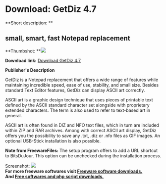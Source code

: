 # Download: GetDiz 4.7

**Short description: **

## small, smart, fast Notepad replacement

  
**Thumbshot: **![](http://www.freewarefiles.com/screenshot/getdiz4_md.jpg)   
  
**Download link:** [Download GetDiz 4.7](http://freesoftwares.boysofts.com/GetDiz_program_39731.html)  
  

**Publisher's Description**  
  

GetDiz is a Notepad replacement that offers a wide range of features while
maintaining incredible speed, ease of use, stability, and small size. Besides
standard Text Editor features, GetDiz can display ASCII art correctly.

ASCII art is a graphic design technique that uses pieces of printable text
defined by the ASCII standard character set alongside with proprietary
extended characters. The term is also used to refer to text-based art in
general.

ASCII art is often found in DIZ and NFO text files, which in turn are included
within ZIP and RAR archives. Among with correct ASCII art display, GetDiz
offers you the possibility to save any .txt, .diz or .nfo files as GIF images.
An optional USB-Stick installation is also possible.

**Note from FreewareFiles:** The setup program offers to add a URL shortcut to BitsDuJour. This option can be unchecked during the installation process.

  
  
Screenshot: ![](http://www.freewarefiles.com/screenshot/getdiz4.jpg)  
**For more freeware softwares visit [Freeware software downloads.](http://freesoftwares.boysofts.com/)**   
**And [Free softwares and php script downloads.](http://www.boysofts.com/)**

